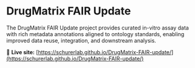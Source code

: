 # DrugMatrix FAIR Update

The DrugMatrix FAIR Update project provides curated in-vitro assay data with rich metadata annotations aligned to ontology standards, enabling improved data reuse, integration, and downstream analysis.

🔗 **Live site:** [https://schurerlab.github.io/DrugMatrix-FAIR-update/](https://schurerlab.github.io/DrugMatrix-FAIR-update/)

